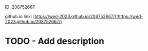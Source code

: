 ID: 208752667

github.io link: [https://wed-2023.github.io/208752667/](https://wed-2023.github.io/208752667/)

# TODO - Add description
